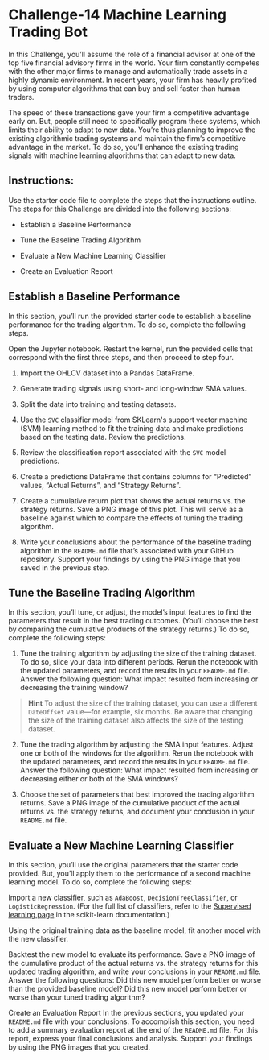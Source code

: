 # **Challenge-14 Machine Learning Trading Bot**
In this Challenge, you’ll assume the role of a financial advisor at one of the top five financial advisory firms in the world. Your firm constantly competes with the other major firms to manage and automatically trade assets in a highly dynamic environment. In recent years, your firm has heavily profited by using computer algorithms that can buy and sell faster than human traders.

The speed of these transactions gave your firm a competitive advantage early on. But, people still need to specifically program these systems, which limits their ability to adapt to new data. You’re thus planning to improve the existing algorithmic trading systems and maintain the firm’s competitive advantage in the market. To do so, you’ll enhance the existing trading signals with machine learning algorithms that can adapt to new data.

## **Instructions:**
Use the starter code file to complete the steps that the instructions outline. The steps for this Challenge are divided into the following sections:

  - Establish a Baseline Performance

  - Tune the Baseline Trading Algorithm

  - Evaluate a New Machine Learning Classifier

  - Create an Evaluation Report

## **Establish a Baseline Performance**
In this section, you’ll run the provided starter code to establish a baseline performance for the trading algorithm. To do so, complete the following steps.

Open the Jupyter notebook. Restart the kernel, run the provided cells that correspond with the first three steps, and then proceed to step four.

  1. Import the OHLCV dataset into a Pandas DataFrame.

  2. Generate trading signals using short- and long-window SMA values.

  3. Split the data into training and testing datasets.

  4. Use the ```SVC``` classifier model from SKLearn's support vector machine (SVM) learning method to fit the training data and make predictions based on the testing data. Review the predictions.

  5. Review the classification report associated with the ```SVC``` model predictions.

  6. Create a predictions DataFrame that contains columns for “Predicted” values, “Actual Returns”, and “Strategy Returns”.

  7. Create a cumulative return plot that shows the actual returns vs. the strategy returns. Save a PNG image of this plot. This will serve as a baseline against which to compare the effects of tuning the trading algorithm.

  8. Write your conclusions about the performance of the baseline trading algorithm in the ```README.md``` file that’s associated with your GitHub repository. Support your findings by using the PNG image that you saved in the previous step.

## **Tune the Baseline Trading Algorithm**
In this section, you’ll tune, or adjust, the model’s input features to find the parameters that result in the best trading outcomes. (You’ll choose the best by comparing the cumulative products of the strategy returns.) To do so, complete the following steps:

  1. Tune the training algorithm by adjusting the size of the training dataset. To do so, slice your data into different periods. Rerun the notebook with the updated parameters, and record the results in your ```README.md``` file. Answer the following question: What impact resulted from increasing or decreasing the training window?
> **Hint** To adjust the size of the training dataset, you can use a different ```DateOffset``` value—for example, six months. Be aware that changing the size of the training dataset also affects the size of the testing dataset.

  2. Tune the trading algorithm by adjusting the SMA input features. Adjust one or both of the windows for the algorithm. Rerun the notebook with the updated parameters, and record the results in your ```README.md``` file. Answer the following question: What impact resulted from increasing or decreasing either or both of the SMA windows?

  3. Choose the set of parameters that best improved the trading algorithm returns. Save a PNG image of the cumulative product of the actual returns vs. the strategy returns, and document your conclusion in your ```README.md``` file.

## **Evaluate a New Machine Learning Classifier**
In this section, you’ll use the original parameters that the starter code provided. But, you’ll apply them to the performance of a second machine learning model. To do so, complete the following steps:

Import a new classifier, such as ```AdaBoost```, ```DecisionTreeClassifier```, or ```LogisticRegression```. (For the full list of classifiers, refer to the [Supervised learning page](https://scikit-learn.org/stable/supervised_learning.html) in the scikit-learn documentation.)

Using the original training data as the baseline model, fit another model with the new classifier.

Backtest the new model to evaluate its performance. Save a PNG image of the cumulative product of the actual returns vs. the strategy returns for this updated trading algorithm, and write your conclusions in your ```README.md``` file. Answer the following questions: Did this new model perform better or worse than the provided baseline model? Did this new model perform better or worse than your tuned trading algorithm?

Create an Evaluation Report
In the previous sections, you updated your ```README.md``` file with your conclusions. To accomplish this section, you need to add a summary evaluation report at the end of the ```README.md``` file. For this report, express your final conclusions and analysis. Support your findings by using the PNG images that you created.
